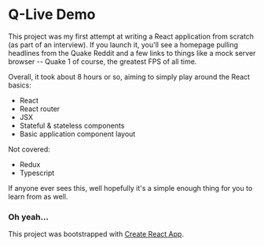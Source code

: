 # Q-Live Demo
This project was my first attempt at writing a React application from scratch (as part of an interview). If you launch it, you'll see a homepage pulling headlines from the Quake Reddit and a few links to things like a mock server browser -- Quake 1 of course, the greatest FPS of all time.

Overall, it took about 8 hours or so, aiming to simply play around the React basics:
* React
* React router
* JSX
* Stateful & stateless components
* Basic application component layout

Not covered:
* Redux
* Typescript

If anyone ever sees this, well hopefully it's a simple enough thing for you to learn from as well.

### Oh yeah...
This project was bootstrapped with [Create React App](https://github.com/facebookincubator/create-react-app).
